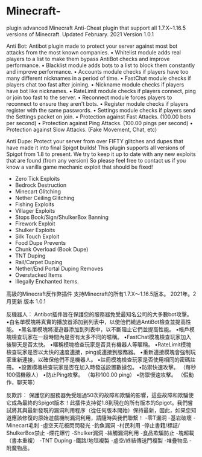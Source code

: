 # Minecraft-
plugin
advanced Minecraft Anti-Cheat plugin
that support all 1.7.X~1.16.5 versions of Minecraft.
Updated February. 2021 
Version 1.0.1

Anti Bot:
Antibot plugin made to protect your server against most bot attacks from the most known companies.
• Whitelist module adds real players to a list to make them bypass AntiBot checks and improve performance.
• Blacklist module adds bots to a list to block them constantly and improve performance.
• Accounts module checks if players have too many different nicknames in a period of time.
• FastChat module checks if players chat too fast after joining.
• Nickname module checks if players have bot like nicknames.
• RateLimit module checks if players connect, ping or join too fast to the server.
• Reconnect module forces players to reconnect to ensure they aren't bots.
• Register module checks if players register with the same passwords.
• Settings module checks if players send the Settings packet on join.
• Protection against Fast Attacks. (100.00 bots per second)
• Protection against Ping Attacks. (100.00 pings per second)
• Protection against Slow Attacks. (Fake Movement, Chat, etc)

Anti Dupe:
Protect your server from over FIFTY glitches and dupes that have made it into final Spigot builds! This plugin supports all versions of Spigot from 1.8 to present. We try to keep it up to date with any new exploits that are found (from any version) So please feel free to contact us if you know a vanilla game mechanic exploit that should be fixed!
- Zero Tick Exploits
- Bedrock Destruction
- Minecart Glitching
- Nether Ceiling Glitching
- Fishing Exploits
- Villager Exploits
- Stops Book/Sign/ShulkerBox Banning
- Firework Exploit
- Shulker Exploits
- Silk Touch Exploit
- Food Dupe Prevents
- Chunk Overload (Book Dupe)
- TNT Duping
- Rail/Carpet Duping
- Nether/End Portal Duping Removes
- Overstacked Items
- Illegally Enchanted Items.

高級的Minecraft反作弊插件
支持Minecraft的所有1.7.X〜1.16.5版本。
2021年。2月更新
版本 1.0.1

反機器人：
Antibot插件旨在保護您的服務器免受最知名公司的大多數bot攻擊。
•白名單模塊將真實的播放器添加到列表中，以使他們繞過AntiBot檢查並提高性能。
•黑名單模塊將漫遊器添加到列表中，以不斷阻止它們並提高性能。
•帳戶模塊檢查玩家在一段時間內是否有太多不同的暱稱。
•FastChat模塊檢查玩家加入後聊天是否太快。
•暱稱模塊檢查玩家是否具有機器人等暱稱。
•RateLimit模塊檢查玩家是否以太快的速度連接，ping或連接到服務器。
•重新連接模塊會強制玩家重新連接，以確保他們不是機器人。
•註冊模塊檢查玩家是否使用相同的密碼註冊。
•設置模塊檢查玩家是否在加入時發送設置數據包。
•防禦快速攻擊。 （每秒100個機器人）
•防止Ping攻擊。 （每秒100.00 ping）
•防禦慢速攻擊。 （假動作，聊天等）

反欺詐：
保護您的服務器免受超過50次的故障和欺騙的影響，這些故障和欺騙使它成為最終的Spigot版本！此插件支持從1.8到現在的所有版本的Spigot。我們嘗試將其與最新發現的漏洞利用程序（從任何版本開始）保持最新，因此，如果您知道應該修復的原始遊戲機制漏洞利用，請隨時與我們聯繫！
-零T漏洞
-基岩破壞
-Minecart毛刺
-虛空天花板閃閃發光
-釣魚漏洞
-村民利用
-停止書籍/標誌/ ShulkerBox禁止
-煙花爆竹
-Shulker漏洞
-絲觸漏洞利用
-食品欺騙防止
-塊超載（書本重複）
-TNT Duping
-鐵路/地毯複製
-虛空/終結傳送門複製
-堆疊物品
-附魔物品。
